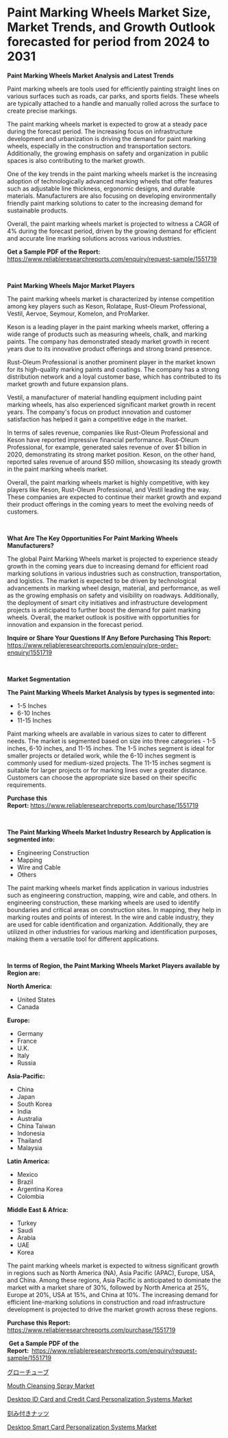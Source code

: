<p><h1>Paint Marking Wheels Market Size, Market Trends, and Growth Outlook forecasted for period from 2024 to 2031</h1></p><p><strong>Paint Marking Wheels Market Analysis and Latest Trends</strong></p>
<p><p>Paint marking wheels are tools used for efficiently painting straight lines on various surfaces such as roads, car parks, and sports fields. These wheels are typically attached to a handle and manually rolled across the surface to create precise markings.</p><p>The paint marking wheels market is expected to grow at a steady pace during the forecast period. The increasing focus on infrastructure development and urbanization is driving the demand for paint marking wheels, especially in the construction and transportation sectors. Additionally, the growing emphasis on safety and organization in public spaces is also contributing to the market growth.</p><p>One of the key trends in the paint marking wheels market is the increasing adoption of technologically advanced marking wheels that offer features such as adjustable line thickness, ergonomic designs, and durable materials. Manufacturers are also focusing on developing environmentally friendly paint marking solutions to cater to the increasing demand for sustainable products.</p><p>Overall, the paint marking wheels market is projected to witness a CAGR of 4% during the forecast period, driven by the growing demand for efficient and accurate line marking solutions across various industries.</p></p>
<p><strong>Get a Sample PDF of the Report:&nbsp;</strong> <a href="https://www.reliableresearchreports.com/enquiry/request-sample/1551719">https://www.reliableresearchreports.com/enquiry/request-sample/1551719</a></p>
<p>&nbsp;</p>
<p><strong>Paint Marking Wheels Major Market Players</strong></p>
<p><p>The paint marking wheels market is characterized by intense competition among key players such as Keson, Rolatape, Rust-Oleum Professional, Vestil, Aervoe, Seymour, Komelon, and ProMarker. </p><p>Keson is a leading player in the paint marking wheels market, offering a wide range of products such as measuring wheels, chalk, and marking paints. The company has demonstrated steady market growth in recent years due to its innovative product offerings and strong brand presence. </p><p>Rust-Oleum Professional is another prominent player in the market known for its high-quality marking paints and coatings. The company has a strong distribution network and a loyal customer base, which has contributed to its market growth and future expansion plans. </p><p>Vestil, a manufacturer of material handling equipment including paint marking wheels, has also experienced significant market growth in recent years. The company's focus on product innovation and customer satisfaction has helped it gain a competitive edge in the market.</p><p>In terms of sales revenue, companies like Rust-Oleum Professional and Keson have reported impressive financial performance. Rust-Oleum Professional, for example, generated sales revenue of over $1 billion in 2020, demonstrating its strong market position. Keson, on the other hand, reported sales revenue of around $50 million, showcasing its steady growth in the paint marking wheels market.</p><p>Overall, the paint marking wheels market is highly competitive, with key players like Keson, Rust-Oleum Professional, and Vestil leading the way. These companies are expected to continue their market growth and expand their product offerings in the coming years to meet the evolving needs of customers.</p></p>
<p>&nbsp;</p>
<p><strong>What Are The Key Opportunities For Paint Marking Wheels Manufacturers?</strong></p>
<p><p>The global Paint Marking Wheels market is projected to experience steady growth in the coming years due to increasing demand for efficient road marking solutions in various industries such as construction, transportation, and logistics. The market is expected to be driven by technological advancements in marking wheel design, material, and performance, as well as the growing emphasis on safety and visibility on roadways. Additionally, the deployment of smart city initiatives and infrastructure development projects is anticipated to further boost the demand for paint marking wheels. Overall, the market outlook is positive with opportunities for innovation and expansion in the forecast period.</p></p>
<p><strong>Inquire or Share Your Questions If Any Before Purchasing This Report:</strong> <a href="https://www.reliableresearchreports.com/enquiry/pre-order-enquiry/1551719">https://www.reliableresearchreports.com/enquiry/pre-order-enquiry/1551719</a></p>
<p>&nbsp;</p>
<p><strong>Market Segmentation</strong></p>
<p><strong>The Paint Marking Wheels Market Analysis by types is segmented into:</strong></p>
<p><ul><li>1-5 Inches</li><li>6-10 Inches</li><li>11-15 Inches</li></ul></p>
<p><p>Paint marking wheels are available in various sizes to cater to different needs. The market is segmented based on size into three categories - 1-5 inches, 6-10 inches, and 11-15 inches. The 1-5 inches segment is ideal for smaller projects or detailed work, while the 6-10 inches segment is commonly used for medium-sized projects. The 11-15 inches segment is suitable for larger projects or for marking lines over a greater distance. Customers can choose the appropriate size based on their specific requirements.</p></p>
<p><strong>Purchase this Report:&nbsp;</strong><a href="https://www.reliableresearchreports.com/purchase/1551719">https://www.reliableresearchreports.com/purchase/1551719</a></p>
<p>&nbsp;</p>
<p><strong>The Paint Marking Wheels Market Industry Research by Application is segmented into:</strong></p>
<p><ul><li>Engineering Construction</li><li>Mapping</li><li>Wire and Cable</li><li>Others</li></ul></p>
<p><p>The paint marking wheels market finds application in various industries such as engineering construction, mapping, wire and cable, and others. In engineering construction, these marking wheels are used to identify boundaries and critical areas on construction sites. In mapping, they help in marking routes and points of interest. In the wire and cable industry, they are used for cable identification and organization. Additionally, they are utilized in other industries for various marking and identification purposes, making them a versatile tool for different applications.</p></p>
<p>&nbsp;</p>
<p><strong>In terms of Region, the Paint Marking Wheels Market Players available by Region are:</strong></p>
<p>
    <p> <strong> North America: </strong>
        <ul>
            <li>United States</li>
            <li>Canada</li>
        </ul>
        </p> 
    <p> <strong> Europe: </strong>
        <ul>
            <li>Germany</li>
            <li>France</li>
            <li>U.K.</li>
            <li>Italy</li>
            <li>Russia</li>
        </ul>
        </p> 
    <p> <strong> Asia-Pacific: </strong>
        <ul>
            <li>China</li>
            <li>Japan</li>
            <li>South Korea</li>
            <li>India</li>
            <li>Australia</li>
            <li>China Taiwan</li>
            <li>Indonesia</li>
            <li>Thailand</li>
            <li>Malaysia</li>
        </ul>
        </p> 
    <p> <strong> Latin America: </strong>
        <ul>
            <li>Mexico</li>
            <li>Brazil</li>
            <li>Argentina Korea</li>
            <li>Colombia</li>
        </ul>
        </p> 
    <p> <strong> Middle East & Africa: </strong>
        <ul>
            <li>Turkey</li>
            <li>Saudi</li>
            <li>Arabia</li>
            <li>UAE</li>
            <li>Korea</li>
        </ul>
    </p>
    </p>
<p><p>The paint marking wheels market is expected to witness significant growth in regions such as North America (NA), Asia Pacific (APAC), Europe, USA, and China. Among these regions, Asia Pacific is anticipated to dominate the market with a market share of 30%, followed by North America at 25%, Europe at 20%, USA at 15%, and China at 10%. The increasing demand for efficient line-marking solutions in construction and road infrastructure development is projected to drive the market growth across these regions.</p></p>
<p><strong>Purchase this Report: </strong><a href="https://www.reliableresearchreports.com/purchase/1551719">https://www.reliableresearchreports.com/purchase/1551719</a></p>
<p>&nbsp;<strong>Get a Sample PDF of the Report:&nbsp;&nbsp;</strong><a href="https://www.reliableresearchreports.com/enquiry/request-sample/1551719">https://www.reliableresearchreports.com/enquiry/request-sample/1551719</a></p>
<p><strong></strong></p>
<p><p><a href="https://medium.com/@kelsitorphy644/2024%E5%B9%B4%E3%81%8B%E3%82%892031%E5%B9%B4%E3%81%BE%E3%81%A7%E3%81%AE%E6%9C%9F%E9%96%93%E3%81%AB%E4%BA%88%E6%B8%AC%E3%81%95%E3%82%8C%E3%82%8B%E3%82%B0%E3%83%AD%E3%83%BC%E3%83%81%E3%83%A5%E3%83%BC%E3%83%96%E5%B8%82%E5%A0%B4%E3%81%AE%E3%83%88%E3%83%AC%E3%83%B3%E3%83%89%E3%81%A8%E5%B8%82%E5%A0%B4%E5%88%86%E6%9E%90-694371e9dd17">グローチューブ</a></p><p><a href="https://github.com/pjcfca/Market-Research-Report-List-1/blob/main/mouth-cleansing-spray-market.md">Mouth Cleansing Spray Market</a></p><p><a href="https://issuu.com/reportprime-2/docs/desktop-id-card-and-credit-card-personalization-sy">Desktop ID Card and Credit Card Personalization Systems Market</a></p><p><a href="https://medium.com/@eunawiegad2023/%E3%83%8A%E3%83%83%E3%83%88%E8%87%AA%E4%BD%93%E3%81%AE%E5%8F%96%E4%BB%98%E3%81%91%E3%81%8C%E9%9B%A3%E3%81%97%E3%81%8F%E3%81%AA%E3%81%84%E5%88%86%E5%89%B2%E3%83%8A%E3%83%83%E3%83%88%E3%81%AE%E5%B8%82%E5%A0%B4%E3%83%A1%E3%83%88%E3%83%AA%E3%82%AF%E3%82%B9-%E5%B8%82%E5%A0%B4%E3%82%B7%E3%82%A7%E3%82%A2-%E3%83%88%E3%83%AC%E3%83%B3%E3%83%89-%E6%88%90%E9%95%B7%E3%83%91%E3%82%BF%E3%83%BC%E3%83%B3%E3%82%92%E8%A7%A3%E8%AA%AD-f1d87141f3d7">刻み付きナッツ</a></p><p><a href="https://issuu.com/reportprime-2/docs/desktop-smart-card-personalization-systems-market-">Desktop Smart Card Personalization Systems Market</a></p></p>